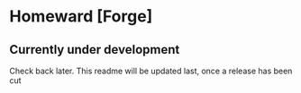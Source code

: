 # Homeward [Forge]

## Currently under development
Check back later. This readme will be updated last, once a release has been cut
